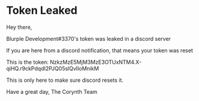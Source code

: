 # Token Leaked
Hey there,

Blurple Development#3370's token was leaked in a discord server

If you are here from a discord notification, that means your token was reset

This is the token: NzkzMzE5MjM3MzE3OTUxNTM4.X-qiHQ.r9ckPdqdI2PJQ05slQvlIoMnikM

This is only here to make sure discord resets it.

Have a great day,
The Corynth Team